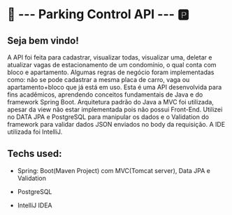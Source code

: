# 🚗    ---   Parking Control API    ---    🅿️

## Seja bem vindo!

A API foi feita para cadastrar, visualizar todas, visualizar uma, deletar e atualizar vagas de estacionamento de um condomínio, o qual conta com bloco e apartamento. Algumas regras de negócio foram implementadas como: não se pode cadastrar a mesma placa de carro, vaga ou apartamento+bloco que já está em uso.
Esta é uma API desenvolvida para fins acadêmicos, aprendendo conceitos fundamentais de Java e do framework Spring Boot. Arquitetura padrão do Java a MVC foi utilizada, apesar da view não estar implementada pois não possui Front-End. Utilizei no DATA JPA e PostgreSQL para manipular os dados e o Validation do framework para validar dados JSON enviados no body da requisição. A IDE utilizada foi IntelliJ. 

## Techs used:

- Spring: Boot(Maven Project) com MVC(Tomcat server), Data JPA e Validation

- PostgreSQL

- IntelliJ IDEA
